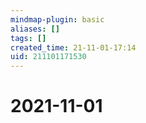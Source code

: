 ```yaml
---
mindmap-plugin: basic
aliases: []
tags: []
created_time: 21-11-01-17:14
uid: 211101171530
---
```

#  2021-11-01
